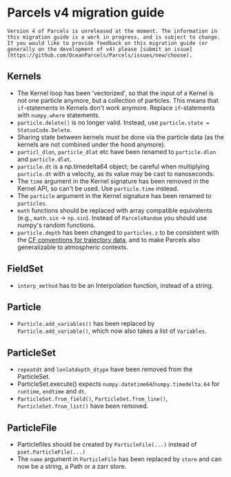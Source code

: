 # Parcels v4 migration guide

```{warning}
Version 4 of Parcels is unreleased at the moment. The information in this migration guide is a work in progress, and is subject to change. If you would like to provide feedback on this migration guide (or generally on the development of v4) please [submit an issue](https://github.com/OceanParcels/Parcels/issues/new/choose).
```

## Kernels

- The Kernel loop has been 'vectorized', so that the input of a Kernel is not one particle anymore, but a collection of particles. This means that `if`-statements in Kernels don't work anymore. Replace `if`-statements with `numpy.where` statements.
- `particle.delete()` is no longer valid. Instead, use `particle.state = StatusCode.Delete`.
- Sharing state between kernels must be done via the particle data (as the kernels are not combined under the hood anymore).
- `particl_dlon`, `particle_dlat` etc have been renamed to `particle.dlon` and `particle.dlat`.
- `particle.dt` is a np.timedelta64 object; be careful when multiplying `particle.dt` with a velocity, as its value may be cast to nanoseconds.
- The `time` argument in the Kernel signature has been removed in the Kernel API, so can't be used. Use `particle.time` instead.
- The `particle` argument in the Kernel signature has been renamed to `particles`.
- `math` functions should be replaced with array compatible equivalents (e.g., `math.sin` -> `np.sin`). Instead of `ParcelsRandom` you should use numpy's random functions.
- `particle.depth` has been changed to `particles.z` to be consistent with the [CF conventions for trajectory data](https://cfconventions.org/cf-conventions/cf-conventions.html#trajectory-data), and to make Parcels also generalizable to atmospheric contexts.

## FieldSet

- `interp_method` has to be an Interpolation function, instead of a string.

## Particle

- `Particle.add_variables()` has been replaced by `Particle.add_variable()`, which now also takes a list of `Variables`.

## ParticleSet

- `repeatdt` and `lonlatdepth_dtype` have been removed from the ParticleSet.
- ParticleSet.execute() expects `numpy.datetime64`/`numpy.timedelta.64` for `runtime`, `endtime` and `dt`.
- `ParticleSet.from_field()`, `ParticleSet.from_line()`, `ParticleSet.from_list()` have been removed.

## ParticleFile

- Particlefiles should be created by `ParticleFile(...)` instead of `pset.ParticleFile(...)`
- The `name` argument in `ParticleFile` has been replaced by `store` and can now be a string, a Path or a zarr store.
